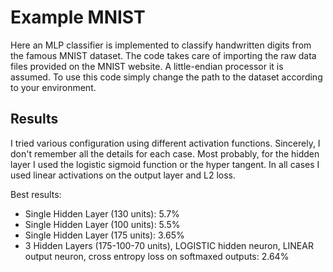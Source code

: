 # Example MNIST

Here an MLP classifier is implemented to classify handwritten digits from the famous MNIST dataset. The code takes care of importing the raw data files provided on the MNIST website. A little-endian processor it is assumed. To use this code simply change the path to the dataset according to your environment.

## Results 

I tried various configuration using different activation functions. Sincerely, I don't remember all the details for each case. Most probably, for the hidden layer I used the logistic sigmoid function or the hyper tangent. In all cases I used linear activations on the output layer and L2 loss.  

Best results:

* Single Hidden Layer (130 units): 5.7%
* Single Hidden Layer (100 units): 5.5%	
* Single Hidden Layer (175 units): 3.65%
* 3 Hidden Layers (175-100-70 units), LOGISTIC hidden neuron, LINEAR output neuron, cross entropy loss on softmaxed outputs: 2.64%